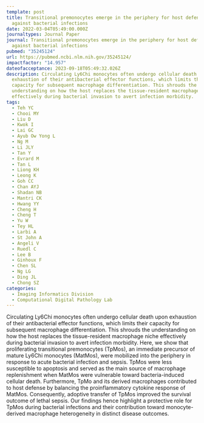 ```yaml
---
template: post
title: Transitional premonocytes emerge in the periphery for host defense
  against bacterial infections
date: 2022-03-04T05:49:00.000Z
journaltypes: Journal Paper
journal: Transitional premonocytes emerge in the periphery for host defense
  against bacterial infections
pubmed: "35245124"
url: https://pubmed.ncbi.nlm.nih.gov/35245124/
impactfactor: "14.957"
dateofacceptance: 2023-09-18T05:49:32.026Z
description: Circulating Ly6Chi monocytes often undergo cellular death upon
  exhaustion of their antibacterial effector functions, which limits their
  capacity for subsequent macrophage differentiation. This shrouds the
  understanding on how the host replaces the tissue-resident macrophage niche
  effectively during bacterial invasion to avert infection morbidity.
tags:
  - Teh YC
  - Chooi MY
  - Liu D
  - Kwok I
  - Lai GC
  - Ayub Ow Yong L
  - Ng M
  - Li JLY
  - Tan Y
  - Evrard M
  - Tan L
  - Liong KH
  - Leong K
  - Goh CC
  - Chan AYJ
  - Shadan NB
  - Mantri CK
  - Hwang YY
  - Cheng H
  - Cheng T
  - Yu W
  - Tey HL
  - Larbi A
  - St John A
  - Angeli V
  - Ruedl C
  - Lee B
  - Ginhoux F
  - Chen SL
  - Ng LG
  - Ding JL
  - Chong SZ
categories:
  - Imaging Informatics Division
  - Computational Digital Pathology Lab
---
```

<!--StartFragment-->

Circulating Ly6Chi monocytes often undergo cellular death upon exhaustion of their antibacterial effector functions, which limits their capacity for subsequent macrophage differentiation. This shrouds the understanding on how the host replaces the tissue-resident macrophage niche effectively during bacterial invasion to avert infection morbidity. Here, we show that proliferating transitional premonocytes (TpMos), an immediate precursor of mature Ly6Chi monocytes (MatMos), were mobilized into the periphery in response to acute bacterial infection and sepsis. TpMos were less susceptible to apoptosis and served as the main source of macrophage replenishment when MatMos were vulnerable toward bacteria-induced cellular death. Furthermore, TpMo and its derived macrophages contributed to host defense by balancing the proinflammatory cytokine response of MatMos. Consequently, adoptive transfer of TpMos improved the survival outcome of lethal sepsis. Our findings hence highlight a protective role for TpMos during bacterial infections and their contribution toward monocyte-derived macrophage heterogeneity in distinct disease outcomes.

<!--EndFragment-->